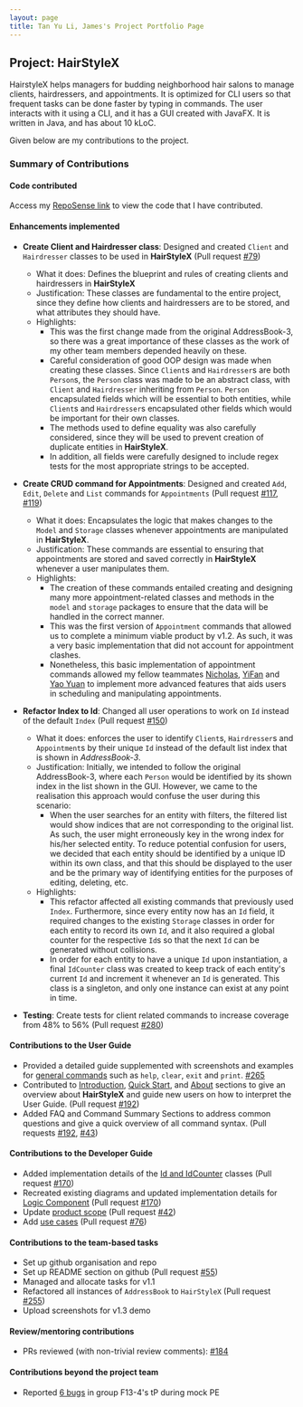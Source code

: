 ```yaml
---
layout: page
title: Tan Yu Li, James's Project Portfolio Page
---
```


## Project: HairStyleX

HairstyleX helps managers for budding neighborhood hair salons to manage clients, hairdressers, and appointments. It is optimized for CLI users so that frequent tasks can be done faster by typing in commands. The user interacts with it using a CLI, and it has a GUI created with JavaFX. It is written in Java, and has about 10 kLoC.

Given below are my contributions to the project.

### Summary of Contributions

#### Code contributed

Access my [RepoSense link](https://nus-cs2103-ay2021s1.github.io/tp-dashboard/#breakdown=true&search=iamjamestan&sort=groupTitle&sortWithin=title&since=2020-08-14&timeframe=commit&mergegroup=&groupSelect=groupByRepos&checkedFileTypes=docs~functional-code~test-code~other) to view the code that I have contributed.

#### Enhancements implemented
        
* **Create Client and Hairdresser class**: Designed and created `Client` and `Hairdresser` classes to be used in **HairStyleX** (Pull request [\#79](https://github.com/AY2021S1-CS2103T-T15-1/tp/pull/79))
    * What it does: Defines the blueprint and rules of creating clients and hairdressers in **HairStyleX**
    * Justification: These classes are fundamental to the entire project, since they define how clients and hairdressers are to be stored, and what attributes they should have.
    * Highlights:
        * This was the first change made from the original AddressBook-3, so there was a great importance of these classes as the work of my other team members depended heavily on these.
        * Careful consideration of good OOP design was made when creating these classes. Since `Client`s and `Hairdresser`s are both `Person`s, the `Person` class was made to be an abstract class, with `Client` and `Hairdresser` inheriting from `Person`. `Person` encapsulated fields which will be essential to both entities, while `Client`s and `Hairdresser`s encapsulated other fields which would be important for their own classes.
        * The methods used to define equality was also carefully considered, since they will be used to prevent creation of duplicate entities in **HairStyleX**.
        * In addition, all fields were carefully designed to include regex tests for the most appropriate strings to be accepted.
        
* **Create CRUD command for Appointments**: Designed and created `Add`, `Edit`, `Delete` and `List` commands for `Appointments` (Pull request [\#117](https://github.com/AY2021S1-CS2103T-T15-1/tp/pull/117), [\#119](https://github.com/AY2021S1-CS2103T-T15-1/tp/pull/119))
    * What it does: Encapsulates the logic that makes changes to the `Model` and `Storage` classes whenever appointments are manipulated in **HairStyleX**.
    * Justification: These commands are essential to ensuring that appointments are stored and saved correctly in **HairStyleX** whenever a user manipulates them.
    * Highlights:
        * The creation of these commands entailed creating and designing many more appointment-related classes and methods in the `model` and `storage` packages to ensure that the data will be handled in the correct manner.
        * This was the first version of `Appointment` commands that allowed us to complete a minimum viable product by v1.2. As such, it was a very basic implementation that did not account for appointment clashes.
        * Nonetheless, this basic implementation of appointment commands allowed my fellow teammates [Nicholas](https://ay2021s1-cs2103t-t15-1.github.io/tp/team/nicktohzyu.html), [YiFan](https://ay2021s1-cs2103t-t15-1.github.io/tp/team/theyifan.html) and [Yao Yuan](https://ay2021s1-cs2103t-t15-1.github.io/tp/team/ya0-yuan.html) to implement more advanced features that aids users in scheduling and manipulating appointments.
        
* **Refactor Index to Id**: Changed all user operations to work on `Id` instead of the default `Index` (Pull request [\#150](https://github.com/AY2021S1-CS2103T-T15-1/tp/pull/150))
    * What it does: enforces the user to identify `Client`s, `Hairdresser`s and `Appointment`s by their unique `Id` instead of the default list index that is shown in *AddressBook-3*.
    * Justification: Initially, we intended to follow the original AddressBook-3, where each `Person` would be identified by its shown index in the list shown in the GUI. However, we came to the realisation this approach would confuse the user during this scenario:
        * When the user searches for an entity with filters, the filtered list would show indices that are not corresponding to the original list. As such, the user might erroneously key in the wrong index for his/her selected entity. To reduce potential confusion for users, we decided that each entity should be identified by a unique ID within its own class, and that this should be displayed to the user and be the primary way of identifying entities for the purposes of editing, deleting, etc.
    * Highlights: 
        * This refactor affected all existing commands that previously used `Index`. Furthermore, since every entity now has an `Id` field, it required changes to the existing `Storage` classes in order for each entity to record its own `Id`, and it also required a global counter for the respective `Id`s so that the next `Id` can be generated without collisions.
        * In order for each entity to have a unique `Id` upon instantiation, a final `IdCounter` class was created to keep track of each entity's current `Id` and increment it whenever an `Id` is generated. This class is a singleton, and only one instance can exist at any point in time.
        
* **Testing**: Create tests for client related commands to increase coverage from 48% to 56% (Pull request [\#280](https://github.com/AY2021S1-CS2103T-T15-1/tp/pull/280))

#### Contributions to the User Guide

* Provided a detailed guide supplemented with screenshots and examples for [general commands](https://ay2021s1-cs2103t-t15-1.github.io/tp/UserGuide.html#41-general-commands) such as `help`, `clear`, `exit` and `print`. [\#265](https://github.com/AY2021S1-CS2103T-T15-1/tp/pull/265)
* Contributed to [Introduction](https://ay2021s1-cs2103t-t15-1.github.io/tp/UserGuide.html#1-introduction), [Quick Start](https://ay2021s1-cs2103t-t15-1.github.io/tp/UserGuide.html#2-quick-start), and [About](https://ay2021s1-cs2103t-t15-1.github.io/tp/UserGuide.html#3-about) sections to give an overview about **HairStyleX** and guide new users on how to interpret the User Guide. (Pull request [\#192](https://github.com/AY2021S1-CS2103T-T15-1/tp/pull/192))
* Added FAQ and Command Summary Sections to address common questions and give a quick overview of all command syntax. (Pull requests [\#192](https://github.com/AY2021S1-CS2103T-T15-1/tp/pull/192), [\#43](https://github.com/AY2021S1-CS2103T-T15-1/tp/pull/43))

#### Contributions to the Developer Guide

* Added implementation details of the [Id and IdCounter](https://ay2021s1-cs2103t-t15-1.github.io/tp/DeveloperGuide.html#id-and-id-counter) classes (Pull request [\#170](https://github.com/AY2021S1-CS2103T-T15-1/tp/pull/170))
* Recreated existing diagrams and updated implementation details for [Logic Component](https://ay2021s1-cs2103t-t15-1.github.io/tp/DeveloperGuide.html#logic-component) (Pull request [\#170](https://github.com/AY2021S1-CS2103T-T15-1/tp/pull/170))
* Update [product scope](https://ay2021s1-cs2103t-t15-1.github.io/tp/DeveloperGuide.html#product-scope) (Pull request [\#42](https://github.com/AY2021S1-CS2103T-T15-1/tp/pull/42))
* Add [use cases](https://ay2021s1-cs2103t-t15-1.github.io/tp/DeveloperGuide.html#use-cases-1) (Pull request [\#76](https://github.com/AY2021S1-CS2103T-T15-1/tp/pull/76))

#### Contributions to the team-based tasks

* Set up github organisation and repo
* Set up README section on github (Pull request [\#55](https://github.com/AY2021S1-CS2103T-T15-1/tp/pull/55))
* Managed and allocate tasks for v1.1
* Refactored all instances of `AddressBook` to `HairStyleX` (Pull request [\#255](https://github.com/AY2021S1-CS2103T-T15-1/tp/pull/255))
* Upload screenshots for v1.3 demo

#### Review/mentoring contributions

* PRs reviewed (with non-trivial review comments): [\#184](https://github.com/AY2021S1-CS2103T-T15-1/tp/pull/184)

#### Contributions beyond the project team

* Reported [6 bugs](https://github.com/iamjamestan/ped/issues) in group F13-4's tP during mock PE
